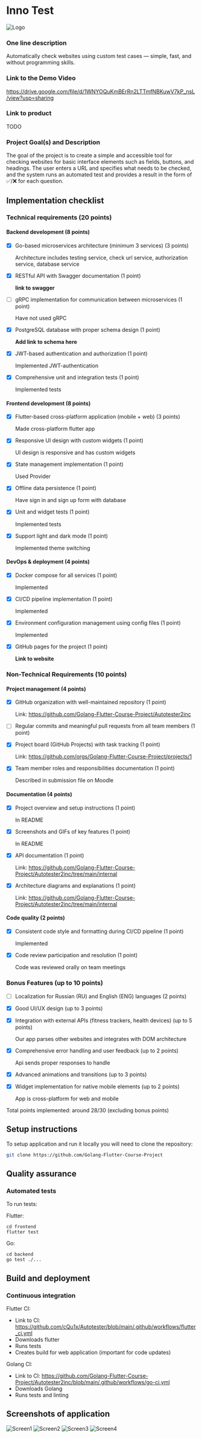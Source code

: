 # Inno Test
![Logo](./Assests/logo.jpg)

### One line description
Automatically check websites using custom test cases — simple, fast, and without programming skills.

### Link to the Demo Video

https://drive.google.com/file/d/1WNYOQuKmBErRn2LTTmfNBKuwV7kP_nsL/view?usp=sharing

### Link to product

TODO

### Project Goal(s) and Description
The goal of the project is to create a simple and accessible tool for checking websites for basic interface elements such as fields, buttons, and headings. The user enters a URL and specifies what needs to be checked, and the system runs an automated test and provides a result in the form of ✅/❌ for each question.


## Implementation checklist

### Technical requirements (20 points)
#### Backend development (8 points)
- [X] Go-based microservices architecture (minimum 3 services) (3 points)

  Architecture includes testing service, check url service, authorization service, database service
- [X] RESTful API with Swagger documentation (1 point)

  **link to swagger**
- [ ] gRPC implementation for communication between microservices (1 point)

  Have not used gRPC
- [X] PostgreSQL database with proper schema design (1 point)

  **Add link to schema here**
- [X] JWT-based authentication and authorization (1 point)

  Implemented JWT-authentication
- [X] Comprehensive unit and integration tests (1 point)

  Implemented tests

#### Frontend development (8 points)
- [X] Flutter-based cross-platform application (mobile + web) (3 points)

  Made cross-platform flutter app
- [X] Responsive UI design with custom widgets (1 point)

  UI design is responsive and has custom widgets
- [X] State management implementation (1 point)

  Used Provider
- [X] Offline data persistence (1 point)

  Have sign in and sign up form with database
- [X] Unit and widget tests (1 point)

  Implemented tests
- [X] Support light and dark mode (1 point)

  Implemented theme switching

#### DevOps & deployment (4 points)
- [X] Docker compose for all services (1 point)

  Implemented
- [X] CI/CD pipeline implementation (1 point)

  Implemented
- [X] Environment configuration management using config files (1 point)

  Implemented
- [X] GitHub pages for the project (1 point)

  **Link to website**

### Non-Technical Requirements (10 points)
#### Project management (4 points)
- [X] GitHub organization with well-maintained repository (1 point)

  Link: https://github.com/Golang-Flutter-Course-Project/Autotester2inc
- [ ] Regular commits and meaningful pull requests from all team members (1 point)
- [X] Project board (GitHub Projects) with task tracking (1 point)

  Link: https://github.com/orgs/Golang-Flutter-Course-Project/projects/1
- [X] Team member roles and responsibilities documentation (1 point)

  Described in submission file on Moodle

#### Documentation (4 points)
- [X] Project overview and setup instructions (1 point)

  In README
- [X] Screenshots and GIFs of key features (1 point)

  In README
- [X] API documentation (1 point)

  Link: https://github.com/Golang-Flutter-Course-Project/Autotester2inc/tree/main/internal
- [X] Architecture diagrams and explanations (1 point)

  Link: https://github.com/Golang-Flutter-Course-Project/Autotester2inc/tree/main/internal

#### Code quality (2 points)
- [X] Consistent code style and formatting during CI/CD pipeline (1 point)

  Implemented
- [X] Code review participation and resolution (1 point)

  Code was reviewed orally on team meetings

### Bonus Features (up to 10 points)
- [ ] Localization for Russian (RU) and English (ENG) languages (2 points)
- [X] Good UI/UX design (up to 3 points)
- [X] Integration with external APIs (fitness trackers, health devices) (up to 5 points)

  Our app parses other websites and integrates with DOM architecture
- [X] Comprehensive error handling and user feedback (up to 2 points)

  Api sends proper responses to handle
- [X] Advanced animations and transitions (up to 3 points)

- [X] Widget implementation for native mobile elements (up to 2 points)

  App is cross-platform for web and mobile

Total points implemented: around 28/30 (excluding bonus points)

## Setup instructions

To setup application and run it locally you will need to clone the repository:
```bash
git clone https://github.com/Golang-Flutter-Course-Project
```

## Quality assurance

### Automated tests

To run tests:

Flutter:
```
cd frontend
flutter test
```

Go:
```
cd backend
go test ./...
```

## Build and deployment

### Continuous integration

Flutter CI:
- Link to CI: https://github.com/cQu1x/Autotester/blob/main/.github/workflows/flutter_ci.yml
- Downloads flutter
- Runs tests
- Creates build for web application (important for code updates)

Golang CI:
- Link to CI: https://github.com/Golang-Flutter-Course-Project/Autotester2inc/blob/main/.github/workflows/go-ci.yml
- Downloads Golang
- Runs tests and linting

## Screenshots of application

![Screen1](./Assests/innotest_1.jpg)
![Screen2](./Assests/innotest_2.jpg)
![Screen3](./Assests/innotest_3.jpg)
![Screen4](./Assests/innotest4.jpg)

